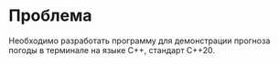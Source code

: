 # Проблема

Необходимо разработать программу для демонстрации прогноза погоды в терминале на языке
C++, стандарт C++20.
